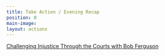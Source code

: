 ```yaml
---
title: Take Action / Evening Recap
position: 0
main-image: 
layout: actions
---
```


[Challenging Injustice Through the Courts with Bob Ferguson](https://www.facebook.com/events/190314931474554/)